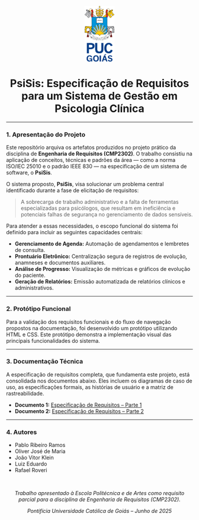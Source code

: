 <p align="center">
  <img src="/images/puc-goias-vertical.png" alt="Logo da Pontifícia Universidade Católica de Goiás" height="150"/>
</p>

<h1 align="center">PsiSis: Especificação de Requisitos para um Sistema de Gestão em Psicologia Clínica</h1>

---

### **1. Apresentação do Projeto**

Este repositório arquiva os artefatos produzidos no projeto prático da disciplina de **Engenharia de Requisitos (CMP2302)**. O trabalho consistiu na aplicação de conceitos, técnicas e padrões da área — como a norma ISO/IEC 25010 e o padrão IEEE 830 — na especificação de um sistema de software, o **PsiSis**.

O sistema proposto, **PsiSis**, visa solucionar um problema central identificado durante a fase de elicitação de requisitos:
> A sobrecarga de trabalho administrativo e a falta de ferramentas especializadas para psicólogos, que resultam em ineficiência e potenciais falhas de segurança no gerenciamento de dados sensíveis.

Para atender a essas necessidades, o escopo funcional do sistema foi definido para incluir as seguintes capacidades centrais:

* **Gerenciamento de Agenda:** Automação de agendamentos e lembretes de consulta.
* **Prontuário Eletrônico:** Centralização segura de registros de evolução, anamneses e documentos auxiliares.
* **Análise de Progresso:** Visualização de métricas e gráficos de evolução do paciente.
* **Geração de Relatórios:** Emissão automatizada de relatórios clínicos e administrativos.

---

### **2. Protótipo Funcional**

Para a validação dos requisitos funcionais e do fluxo de navegação propostos na documentação, foi desenvolvido um protótipo utilizando HTML e CSS. Este protótipo demonstra a implementação visual das principais funcionalidades do sistema.

---

### **3. Documentação Técnica**

A especificação de requisitos completa, que fundamenta este projeto, está consolidada nos documentos abaixo. Eles incluem os diagramas de caso de uso, as especificações formais, as histórias de usuário e a matriz de rastreabilidade.

* **Documento 1:** [Especificação de Requisitos – Parte 1](/ESPECIFICA%C3%87%C3%83O%20DE%20REQUISITOS%20PARA%20UM%20SISTEMA%20DE%20PSICOLOGIA%20-%20PARTE%201%20(1).pdf)
* **Documento 2:** [Especificação de Requisitos – Parte 2](/ESPECIFICA%C3%87%C3%83O%20DE%20REQUISITOS%20PARA%20UM%20SISTEMA%20DE%20PSICOLOGIA%20-%20PARTE%202.pdf)

---

### **4. Autores**

* Pablo Ribeiro Ramos
* Oliver José de Maria
* João Vitor Klein
* Luiz Eduardo
* Rafael Roveri

<br>
<p align="center"><em>Trabalho apresentado à Escola Politécnica e de Artes como requisito parcial para a disciplina de Engenharia de Requisitos (CMP2302).</em></p>
<p align="center"><em>Pontifícia Universidade Católica de Goiás – Junho de 2025</em></p>
